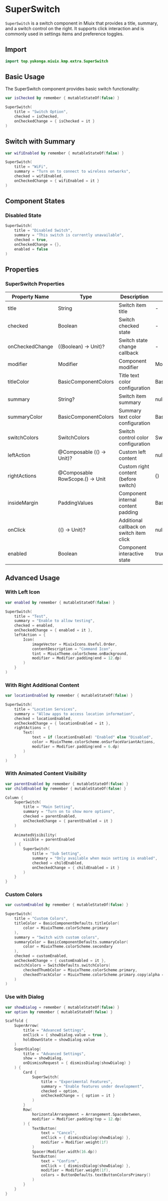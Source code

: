 # SuperSwitch

`SuperSwitch` is a switch component in Miuix that provides a title, summary, and a switch control on the right. It supports click interaction and is commonly used in settings items and preference toggles.

## Import

```kotlin
import top.yukonga.miuix.kmp.extra.SuperSwitch
```

## Basic Usage

The SuperSwitch component provides basic switch functionality:

```kotlin
var isChecked by remember { mutableStateOf(false) }

SuperSwitch(
    title = "Switch Option",
    checked = isChecked,
    onCheckedChange = { isChecked = it }
)
```

## Switch with Summary

```kotlin
var wifiEnabled by remember { mutableStateOf(false) }

SuperSwitch(
    title = "WiFi",
    summary = "Turn on to connect to wireless networks",
    checked = wifiEnabled,
    onCheckedChange = { wifiEnabled = it }
)
```

## Component States

### Disabled State

```kotlin
SuperSwitch(
    title = "Disabled Switch",
    summary = "This switch is currently unavailable",
    checked = true,
    onCheckedChange = {},
    enabled = false
)
```

## Properties

### SuperSwitch Properties

| Property Name   | Type                            | Description                              | Default Value                         | Required |
| --------------- | ------------------------------- | ---------------------------------------- | ------------------------------------- | -------- |
| title           | String                          | Switch item title                        | -                                     | Yes      |
| checked         | Boolean                         | Switch checked state                     | -                                     | Yes      |
| onCheckedChange | ((Boolean) -> Unit)?            | Switch state change callback             | -                                     | Yes      |
| modifier        | Modifier                        | Component modifier                       | Modifier                              | No       |
| titleColor      | BasicComponentColors            | Title text color configuration           | BasicComponentDefaults.titleColor()   | No       |
| summary         | String?                         | Switch item summary                      | null                                  | No       |
| summaryColor    | BasicComponentColors            | Summary text color configuration         | BasicComponentDefaults.summaryColor() | No       |
| switchColors    | SwitchColors                    | Switch control color configuration       | SwitchDefaults.switchColors()         | No       |
| leftAction      | @Composable (() -> Unit)?       | Custom left content                      | null                                  | No       |
| rightActions    | @Composable RowScope.() -> Unit | Custom right content (before switch)     | {}                                    | No       |
| insideMargin    | PaddingValues                   | Component internal content padding       | BasicComponentDefaults.InsideMargin   | No       |
| onClick         | (() -> Unit)?                   | Additional callback on switch item click | null                                  | No       |
| enabled         | Boolean                         | Component interactive state              | true                                  | No       |

## Advanced Usage

### With Left Icon

```kotlin
var enabled by remember { mutableStateOf(false) }

SuperSwitch(
    title = "Test",
    summary = "Enable to allow testing",
    checked = enabled,
    onCheckedChange = { enabled = it },
    leftAction = {
        Icon(
            imageVector = MiuixIcons.Useful.Order,
            contentDescription = "Command Icon",
            tint = MiuixTheme.colorScheme.onBackground,
            modifier = Modifier.padding(end = 12.dp)
        )
    }
)
```

### With Right Additional Content

```kotlin
var locationEnabled by remember { mutableStateOf(false) }

SuperSwitch(
    title = "Location Services",
    summary = "Allow apps to access location information",
    checked = locationEnabled,
    onCheckedChange = { locationEnabled = it },
    rightActions = {
        Text(
            text = if (locationEnabled) "Enabled" else "Disabled",
            color = MiuixTheme.colorScheme.onSurfaceVariantActions,
            modifier = Modifier.padding(end = 6.dp)
        )
    }
)
```

### With Animated Content Visibility

```kotlin
var parentEnabled by remember { mutableStateOf(false) }
var childEnabled by remember { mutableStateOf(false) }

Column {
    SuperSwitch(
        title = "Main Setting",
        summary = "Turn on to show more options",
        checked = parentEnabled,
        onCheckedChange = { parentEnabled = it }
    )
    
    AnimatedVisibility(
        visible = parentEnabled
    ) {
        SuperSwitch(
            title = "Sub Setting",
            summary = "Only available when main setting is enabled",
            checked = childEnabled,
            onCheckedChange = { childEnabled = it }
        )
    }
}
```

### Custom Colors

```kotlin
var customEnabled by remember { mutableStateOf(false) }

SuperSwitch(
    title = "Custom Colors",
    titleColor = BasicComponentDefaults.titleColor(
        color = MiuixTheme.colorScheme.primary
    ),
    summary = "Switch with custom colors",
    summaryColor = BasicComponentDefaults.summaryColor(
        color = MiuixTheme.colorScheme.secondary
    ),
    checked = customEnabled,
    onCheckedChange = { customEnabled = it },
    switchColors = SwitchDefaults.switchColors(
        checkedThumbColor = MiuixTheme.colorScheme.primary,
        checkedTrackColor = MiuixTheme.colorScheme.primary.copy(alpha = 0.2f)
    )
)
```

### Use with Dialog

```kotlin
var showDialog = remember { mutableStateOf(false) }
var option by remember { mutableStateOf(false) }

Scaffold {
    SuperArrow(
        title = "Advanced Settings",
        onClick = { showDialog.value = true },
        holdDownState = showDialog.value
    )
    SuperDialog(
        title = "Advanced Settings",
        show = showDialog,
        onDismissRequest = { dismissDialog(showDialog) }
    ) {
        Card {
            SuperSwitch(
                title = "Experimental Features",
                summary = "Enable features under development",
                checked = option,
                onCheckedChange = { option = it }
            )
        }
        Row(
            horizontalArrangement = Arrangement.SpaceBetween,
            modifier = Modifier.padding(top = 12.dp)
        ) {
            TextButton(
                text = "Cancel",
                onClick = { dismissDialog(showDialog) },
                modifier = Modifier.weight(1f)
            )
            Spacer(Modifier.width(16.dp))
            TextButton(
                text = "Confirm",
                onClick = { dismissDialog(showDialog) },
                modifier = Modifier.weight(1f),
                colors = ButtonDefaults.textButtonColorsPrimary()
            )
        }
    }
}
```
